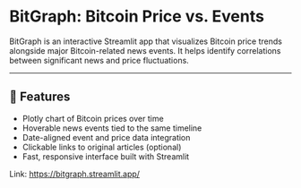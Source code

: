 # BitGraph: Bitcoin Price vs. Events

BitGraph is an interactive Streamlit app that visualizes Bitcoin price trends alongside major Bitcoin-related news events. It helps identify correlations between significant news and price fluctuations.

---

## 🚀 Features

- Plotly chart of Bitcoin prices over time  
- Hoverable news events tied to the same timeline  
- Date-aligned event and price data integration  
- Clickable links to original articles (optional)  
- Fast, responsive interface built with Streamlit  

Link: https://bitgraph.streamlit.app/
